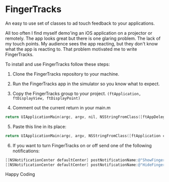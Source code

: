 FingerTracks
============

An easy to use set of classes to ad touch feedback to your applications.

All too often I find myself demo'ing an iOS application on a projector or remotely. 
The app looks great but there is one glaring problem. The lack of my touch points. 
My audience sees the app reacting, but they don't know what the app is reacting to. 
That problem motivated me to write FingerTracks.


To install and use FingerTracks follow these steps:

1. Clone the FingerTracks repository to your machine.

2. Run the FingerTracks app in the simulator so you know what to expect.

3. Copy the FingerTracks group to your project. ```(ftApplication, ftDisplayView, ftDisplayPoint)```

4. Comment out the current return in your main.m 

``` objective-c
return UIApplicationMain(argc, argv, nil, NSStringFromClass([ftAppDelegate class]));
```

5. Paste this line in its place:

``` objective-c
return UIApplicationMain(argc, argv, NSStringFromClass([ftApplication class]), NSStringFromClass([ftAppDelegate class]));
```

6. If you want to turn FingerTracks on or off send one of the following notifications: 
  
``` objective-c
[[NSNotificationCenter defaultCenter] postNotificationName:@"ShowFingerTracks" object:self]; // Enable
[[NSNotificationCenter defaultCenter] postNotificationName:@"HideFingerTracks" object:self]; // Disable
```

Happy Coding
